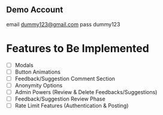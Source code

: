Demo Account
-------------

email
dummy123@gmail.com
pass
dummy123

# Features to Be Implemented
- [ ] Modals
- [ ] Button Animations
- [ ] Feedback/Suggestion Comment Section
- [ ] Anonymity Options
- [ ] Admin Powers (Review & Delete Feedbacks/Suggestions)
- [ ] Feedback/Suggestion Review Phase
- [ ] Rate Limit Features (Authentication & Posting)
